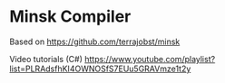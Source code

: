 # Minsk Compiler

Based on https://github.com/terrajobst/minsk

Video tutorials (C#) https://www.youtube.com/playlist?list=PLRAdsfhKI4OWNOSfS7EUu5GRAVmze1t2y
